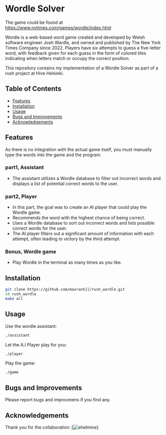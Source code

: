 # Wordle Solver

The game could be found at https://www.nytimes.com/games/wordle/index.html

Wordle is a web-based word game created and developed by Welsh software engineer Josh Wardle, and owned and published by The New York Times Company since 2022. Players have six attempts to guess a five-letter word, with feedback given for each guess in the form of colored tiles indicating when letters match or occupy the correct position.

This repository contains my implementation of a Wordle Solver as part of a rush project at Hive Helsinki.

## Table of Contents
- [Features](#features)
- [Installation](#installation)
- [Usage](#usage)
- [Bugs and Improvements](#bugs-and-improvements)
- [Acknowledgements](#acknowledgements)

## Features
As there is no integration with the actual game itself, you must manually type the words into the game and the program.

### part1, Assistant
  - The assistant utilizes a Wordle database to filter out incorrect words and displays a list of potential correct words to the user.

### part2, Player
- In this part, the goal was to create an AI player that could play the Wordle game.
- Recommends the word with the highest chance of being correct.
- Uses a Wordle database to sort out incorrect words and lists possible correct words for the user.
- The AI player filters out a significant amount of information with each attempt, often leading to victory by the third attempt.

### Bonus, Wordle game
- Play Wordle in the terminal as many times as you like.

## Installation

```sh
git clone https://github.com/maxrantil/rush_wordle.git
cd rush_wordle
make all
```

## Usage

Use the wordle assistant:
```sh
./assistant
```


Let the A.I Player play for you:
```sh
./player
```

Play the game:
```sh
./game
```

## Bugs and Improvements

Please report bugs and improvmens if you find any.

## Acknowledgements

Thank you for the collaboration: [![ehelmine](https://github.com/ehelmine)]

